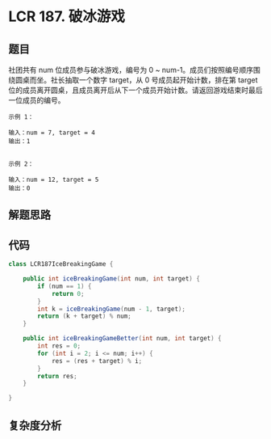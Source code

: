 # LCR 187. 破冰游戏

## 题目
社团共有 num 位成员参与破冰游戏，编号为 0 ~ num-1。成员们按照编号顺序围绕圆桌而坐。社长抽取一个数字 target，从 0 号成员起开始计数，排在第 target 位的成员离开圆桌，且成员离开后从下一个成员开始计数。请返回游戏结束时最后一位成员的编号。

```
示例 1：

输入：num = 7, target = 4
输出：1


示例 2：

输入：num = 12, target = 5
输出：0

```

## 解题思路


## 代码
```java
class LCR187IceBreakingGame {

    public int iceBreakingGame(int num, int target) {
        if (num == 1) {
            return 0;
        }
        int k = iceBreakingGame(num - 1, target);
        return (k + target) % num;
    }

    public int iceBreakingGameBetter(int num, int target) {
        int res = 0;
        for (int i = 2; i <= num; i++) {
            res = (res + target) % i;
        }
        return res;
    }

}
```

## 复杂度分析


